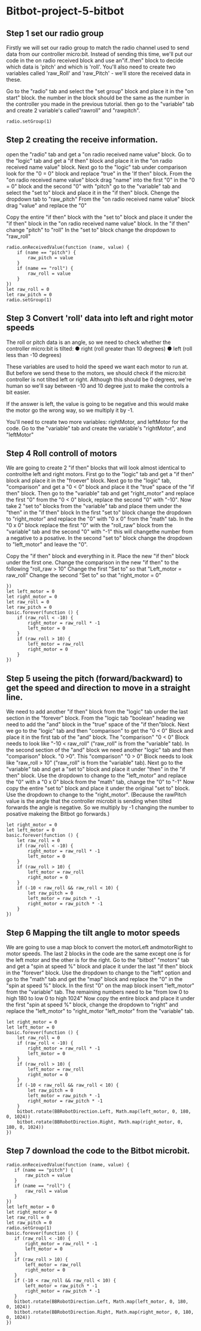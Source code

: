 # Bitbot-project-5-bitbot

## Step 1 set our radio group
Firstly we will set our radio group to match the radio channel used to send data from our controller micro:bit. 
Instead of sending this time, we'll put our code in the ​on radio received​ block and use an ​"if..then​" block to decide which data is 'pitch' and which is 'roll'.
You'll also need to create two variables called 'raw_Roll' and 'raw_Pitch' - we'll store the received data in these.

Go to the "radio" tab and select the "set group" block and place it in the "on start" block. the number in the block should be the same as the number in the controller you made in the previous tutorial.
then go to the "variable" tab and create 2 variable's called"rawroll" and "rawpitch".
```block
radio.setGroup(1)
```

## Step 2 creating the receive information.
open the "radio" tab and get a "on radio received name value" block.
Go to the "logic" tab and get a "if then" block and place it in the "on radio received name value" block.
Next go to the "logic" tab under comparison look for the "0 = 0" block and replace "true" in the 'If then" block.
From the "on radio received name value" block drag "name" into the first "0" in the "0 = 0" block and the second "0" with "pitch"
go to the "variable" tab and select the "set to" block and place it in the "if then" block.
Chenge the dropdown tab to "raw_pitch" 
From the "on radio received name value" block drag "value" and replace the "0"

Copy the entire "if then" block with the "set to" block and place it under the "if then" block in the "on radio received name value" block.
In the "if then" change "pitch" to "roll"
In the "set to" block change the dropdown to "raw_roll"

```block
radio.onReceivedValue(function (name, value) {
    if (name == "pitch") {
        raw_pitch = value
    }
    if (name == "roll") {
        raw_roll = value
    }
})
let raw_roll = 0
let raw_pitch = 0
radio.setGroup(1)
```
## Step 3 Convert 'roll' data into left and right motor speeds
The roll or pitch data is an angle, so we need to check whether the controller micro:bit is tilted: 
●  right (roll greater than 10 degrees) 
●  left (roll less than -10 degrees)

These variables are used to hold the speed we want each motor to run at. But before we send these to the motors, we should check if the micro:bit controller is not tilted left or right. Although this should be 0 degrees, we're human so we'll say between -10 and 10 degree just to make the controls a bit easier. 

If the answer is left, the value is going to be negative and this would make the motor go the wrong way, so we multiply it by -1.

You'll need to create two more variables: rightMotor, and leftMotor for the code. 
Go to the "variable" tab and create the variable's "rightMotor", and "leftMotor"

## Step 4 Roll controll of motors
We are going to create 2 "if then" blocks that will look almost identical to controlthe left and right motors.
First go to the "logic" tab and get a "if then" block and place it in the "froever" block.
Next go to the "logic" tab, "comparison" and get a "0 < 0" block and place it the "true" space of the "if then" block.
Then go to the "variable" tab and get "right_motor" and replace the first "0" from the "0 < 0" block, replace the second "0" with "-10".
Now take 2 "set to" blocks from the "variable" tab and place them under the "then" in the "if then" block
In the first "set to" block change the dropdown to "right_motor" and replace the "0" with "0 x 0" from the "math" tab.
In the "0 x 0" block replace the first "0" with the "roll_raw" block from the "variable" tab and the second "0" with "-1" this will changethe number from a negative to a posative.
In the second "set to" block change the dropdown to "left_motor" and leave the "0".

Copy the "if then" block and everything in it. Place the new "if then" block under the first one.
Change the comparison in the new "if then" to the following "roll_raw > 10"
Change the first "Set to" so that "Left_motor = raw_roll"
 Change the second "Set to" so that "right_motor = 0"

```block
})
let left_motor = 0
let right_motor = 0
let raw_roll = 0
let raw_pitch = 0
basic.forever(function () {
    if (raw_roll < -10) {
        right_motor = raw_roll * -1
        left_motor = 0
    }
    if (raw_roll > 10) {
        left_motor = raw_roll
        right_motor = 0
    }
})
```
## Step 5 useing the pitch (forward/backward) to get the speed and direction to move in a straight line.
We need to add another "if then" block from the "logic" tab under the last section in the "forever" block.
From the "logic tab "boolean" heading we need to add the "and" block in the "true" space of the "if then"block.
Next we go to the "logic" tab and then "comparison" to get the "0 < 0" Block and place it in the first tab of the "and" block.
The "comparison" "0 < 0" Block needs to look like "-10 < raw_roll" ("raw_roll" is from the "variable" tab).
In the second section of the "and" block we need another "logic" tab and then "comparison" block. "0 >0".
This "comparison" "0 > 0" Block needs to look like "raw_roll > 10" ("raw_roll" is from the "variable" tab).
Next go to the "variable" tab and get a "set to" block and place it under "then" in the "if then" block.
Use the dropdown to change to the "left_motor" and replace the "0" with a "0 x 0" block from the "math" tab, change the "0" to "-1"
Now copy the entire "set to" block and place it under the original "set to" block.
Use the dropdown to change to the "right_motor".
(Because the ​rawPitch​ value is the angle that the controller microbit is sending when tilted forwards the angle is negative. So we multiply by -1 changing the number to posative makeing the Bitbot go forwards.)


```block
let right_motor = 0
let left_motor = 0
basic.forever(function () {
    let raw_roll = 0
    if (raw_roll < -10) {
        right_motor = raw_roll * -1
        left_motor = 0
    }
    if (raw_roll > 10) {
        left_motor = raw_roll
        right_motor = 0
    }
    if (-10 < raw_roll && raw_roll < 10) {
        let raw_pitch = 0
        left_motor = raw_pitch * -1
        right_motor = raw_pitch * -1
    }
})
```

## Step 6 Mapping the tilt angle to motor speeds
We are going to use a ​map​ block to convert the ​motorLeft​ and ​motorRight​ to motor speeds.
The last 2 blocks in the code are the same except one is for the left motor and the other is for the right.
Go to the "bitbot" "motors" tab and get a "spin at speed %" block and place it under the last "if then" block in the "forever" block.
Use the dropdown to change to the "left" option and go to the "math" tab and get the "map" block and replace the "0" in the "spin at speed %" block.
In the first "0" on the map block insert "left_motor" from the "variable" tab. The remaining numbers need to be "from low 0 to high 180 to low 0 to high 1024"
Now copy the entire block and place it under the first "spin at speed %" block, change the dropdown to "right" and replace the "left_motor" to "right_motor "left_motor" from the "variable" tab.

```block
let right_motor = 0
let left_motor = 0
basic.forever(function () {
    let raw_roll = 0
    if (raw_roll < -10) {
        right_motor = raw_roll * -1
        left_motor = 0
    }
    if (raw_roll > 10) {
        left_motor = raw_roll
        right_motor = 0
    }
    if (-10 < raw_roll && raw_roll < 10) {
        let raw_pitch = 0
        left_motor = raw_pitch * -1
        right_motor = raw_pitch * -1
    }
    bitbot.rotate(BBRobotDirection.Left, Math.map(left_motor, 0, 180, 0, 1024))
    bitbot.rotate(BBRobotDirection.Right, Math.map(right_motor, 0, 180, 0, 1024))
})
```

## Step 7 download the code to the Bitbot microbit.


 ```block
radio.onReceivedValue(function (name, value) {
    if (name == "pitch") {
        raw_pitch = value
    }
    if (name == "roll") {
        raw_roll = value
    }
})
let left_motor = 0
let right_motor = 0
let raw_roll = 0
let raw_pitch = 0
radio.setGroup(1)
basic.forever(function () {
    if (raw_roll < -10) {
        right_motor = raw_roll * -1
        left_motor = 0
    }
    if (raw_roll > 10) {
        left_motor = raw_roll
        right_motor = 0
    }
    if (-10 < raw_roll && raw_roll < 10) {
        left_motor = raw_pitch * -1
        right_motor = raw_pitch * -1
    }
    bitbot.rotate(BBRobotDirection.Left, Math.map(left_motor, 0, 180, 0, 1024))
    bitbot.rotate(BBRobotDirection.Right, Math.map(right_motor, 0, 180, 0, 1024))
})
```
